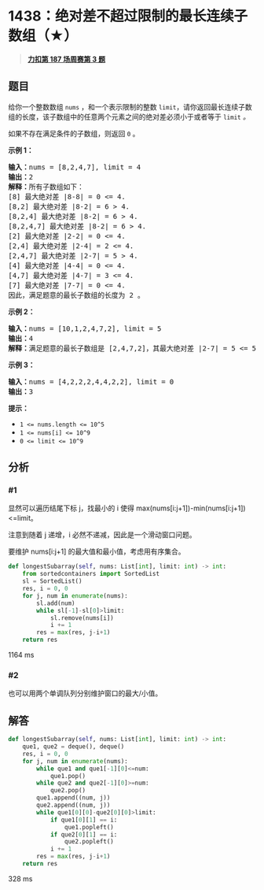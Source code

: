 # 1438：绝对差不超过限制的最长连续子数组（★）


> <u>**[力扣第 187 场周赛第 3 题](https://leetcode.cn/problems/longest-continuous-subarray-with-absolute-diff-less-than-or-equal-to-limit/)**</u>

## 题目

<p>给你一个整数数组 <code>nums</code> ，和一个表示限制的整数 <code>limit</code>，请你返回最长连续子数组的长度，该子数组中的任意两个元素之间的绝对差必须小于或者等于 <code>limit</code><em> 。</em></p>

<p>如果不存在满足条件的子数组，则返回 <code>0</code> 。</p>



<p><strong>示例 1：</strong></p>

<pre><strong>输入：</strong>nums = [8,2,4,7], limit = 4
<strong>输出：</strong>2
<strong>解释：</strong>所有子数组如下：
[8] 最大绝对差 |8-8| = 0 &lt;= 4.
[8,2] 最大绝对差 |8-2| = 6 &gt; 4.
[8,2,4] 最大绝对差 |8-2| = 6 &gt; 4.
[8,2,4,7] 最大绝对差 |8-2| = 6 &gt; 4.
[2] 最大绝对差 |2-2| = 0 &lt;= 4.
[2,4] 最大绝对差 |2-4| = 2 &lt;= 4.
[2,4,7] 最大绝对差 |2-7| = 5 &gt; 4.
[4] 最大绝对差 |4-4| = 0 &lt;= 4.
[4,7] 最大绝对差 |4-7| = 3 &lt;= 4.
[7] 最大绝对差 |7-7| = 0 &lt;= 4.
因此，满足题意的最长子数组的长度为 2 。
</pre>

<p><strong>示例 2：</strong></p>

<pre><strong>输入：</strong>nums = [10,1,2,4,7,2], limit = 5
<strong>输出：</strong>4
<strong>解释：</strong>满足题意的最长子数组是 [2,4,7,2]，其最大绝对差 |2-7| = 5 &lt;= 5 。
</pre>

<p><strong>示例 3：</strong></p>

<pre><strong>输入：</strong>nums = [4,2,2,2,4,4,2,2], limit = 0
<strong>输出：</strong>3
</pre>



<p><strong>提示：</strong></p>

<ul>
<li><code>1 &lt;= nums.length &lt;= 10^5</code></li>
<li><code>1 &lt;= nums[i] &lt;= 10^9</code></li>
<li><code>0 &lt;= limit &lt;= 10^9</code></li>
</ul>


## 分析

### #1

显然可以遍历结尾下标 j，找最小的 i 使得 max(nums[i:j+1])-min(nums[i:j+1])<=limit。

注意到随着 j 递增，i 必然不递减，因此是一个滑动窗口问题。

要维护 nums[i:j+1] 的最大值和最小值，考虑用有序集合。

```python
def longestSubarray(self, nums: List[int], limit: int) -> int:
    from sortedcontainers import SortedList
    sl = SortedList()
    res, i = 0, 0
    for j, num in enumerate(nums):
        sl.add(num)
        while sl[-1]-sl[0]>limit:
            sl.remove(nums[i])
            i += 1
        res = max(res, j-i+1)
    return res
```
1164 ms

### #2

也可以用两个单调队列分别维护窗口的最大/小值。

## 解答

```python
def longestSubarray(self, nums: List[int], limit: int) -> int:
    que1, que2 = deque(), deque()
    res, i = 0, 0
    for j, num in enumerate(nums):
        while que1 and que1[-1][0]<=num:
            que1.pop()
        while que2 and que2[-1][0]>=num:
            que2.pop()
        que1.append((num, j))
        que2.append((num, j))
        while que1[0][0]-que2[0][0]>limit:
            if que1[0][1] == i:
                que1.popleft()
            if que2[0][1] == i:
                que2.popleft()
            i += 1
        res = max(res, j-i+1)
    return res
```
328 ms


